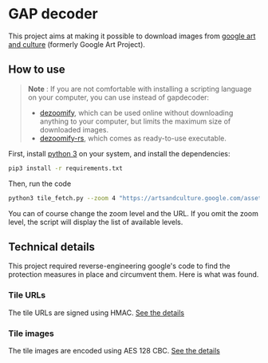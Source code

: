 # GAP decoder

This project aims at making it possible to download images from
[google art and culture](https://artsandculture.google.com/)
(formerly Google Art Project).

## How to use

> **Note** : If you are not comfortable with installing a scripting language on your computer, you can use instead of gapdecoder:
> - [dezoomify](https://ophir.alwaysdata.net/dezoomify/dezoomify.html), which can be used online without downloading anything to your computer, but limits the maximum size of downloaded images. 
> - [dezoomify-rs](https://github.com/lovasoa/dezoomify-rs#dezoomify-rs), which comes as ready-to-use executable. 


First, install [python 3](https://www.python.org/) on your system,
and install the dependencies:

```bash
pip3 install -r requirements.txt 
```

Then, run the code

```bash
python3 tile_fetch.py --zoom 4 "https://artsandculture.google.com/asset/the-water-carrier-la-aguadora/UwE2fGsMlWHuMg"
```

You can of course change the zoom level and the URL.
If you omit the zoom level, the script will display the list of available levels.

## Technical details

This project required reverse-engineering google's code to find 
the protection measures in place and circumvent them.
Here is what was found.

### Tile URLs

The tile URLs are signed using HMAC.
[See the details](./tile_fetch.py)

### Tile images

The tile images are encoded using AES 128 CBC.
[See the details](./decryption.py)
